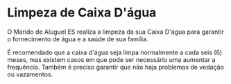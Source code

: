 

# Limpeza de Caixa D'água

O Marido de Aluguel ES realiza a limpeza da sua Caixa D'água para garantir o fornecimento de água e a saúde de sua família.

É recomendado que a caixa d'água seja limpa normalmente a cada seis (6) meses, mas existem casos em que pode ser necessário uma aumentar a frequência. Também é preciso garantir que não haja problemas de vedação ou vazamentos.
